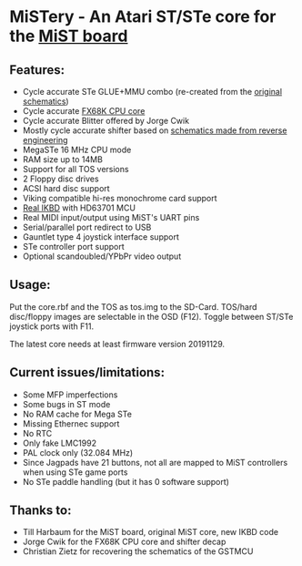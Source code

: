 # MiSTery - An Atari ST/STe core for the [MiST board](https://github.com/mist-devel/mist-board/wiki)

## Features:

- Cycle accurate STe GLUE+MMU combo (re-created from the [original schematics](https://www.chzsoft.de/asic-web/))
- Cycle accurate [FX68K CPU core](https://github.com/ijor/fx68k)
- Cycle accurate Blitter offered by Jorge Cwik
- Mostly cycle accurate shifter based on [schematics made from reverse engineering](http://www.atari-forum.com/viewtopic.php?t=29658)
- MegaSTe 16 MHz CPU mode
- RAM size up to 14MB
- Support for all TOS versions
- 2 Floppy disc drives
- ACSI hard disc support
- Viking compatible hi-res monochrome card support
- [Real IKBD](https://github.com/harbaum/ikbd) with HD63701 MCU
- Real MIDI input/output using MiST's UART pins
- Serial/parallel port redirect to USB
- Gauntlet type 4 joystick interface support
- STe controller port support
- Optional scandoubled/YPbPr video output

## Usage:

Put the core.rbf and the TOS as tos.img to the SD-Card. TOS/hard disc/floppy images are selectable in the OSD (F12).
Toggle between ST/STe joystick ports with F11.

The latest core needs at least firmware version 20191129.

## Current issues/limitations:

- Some MFP imperfections
- Some bugs in ST mode
- No RAM cache for Mega STe
- Missing Ethernec support
- No RTC
- Only fake LMC1992
- PAL clock only (32.084 MHz)
- Since Jagpads have 21 buttons, not all are mapped to MiST controllers when using STe game ports
- No STe paddle handling (but it has 0 software support)

## Thanks to:

- Till Harbaum for the MiST board, original MiST core, new IKBD code
- Jorge Cwik for the FX68K CPU core and shifter decap
- Christian Zietz for recovering the schematics of the GSTMCU

